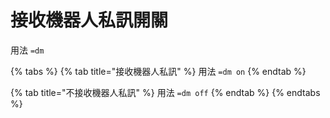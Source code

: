 # 接收機器人私訊開關

用法 `=dm`

{% tabs %}
{% tab title="接收機器人私訊" %}
用法 `=dm on`
{% endtab %}

{% tab title="不接收機器人私訊" %}
用法 `=dm off`
{% endtab %}
{% endtabs %}

